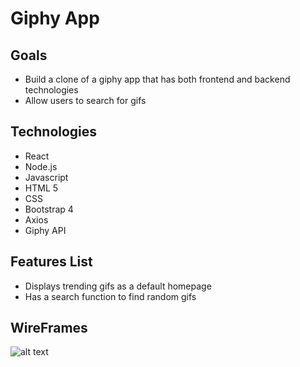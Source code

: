 # Giphy App
 
## Goals
- Build a clone of a giphy app that has both frontend and backend technologies
- Allow users to search for gifs

## Technologies
- React
- Node.js
- Javascript
- HTML 5
- CSS
- Bootstrap 4
- Axios
- Giphy API

## Features List
- Displays trending gifs as a default homepage
- Has a search function to find random gifs

## WireFrames
![alt text](https://i.imgur.com/PJeOHY2.png "Homepage")
